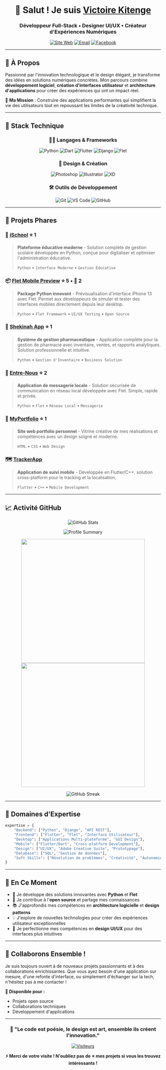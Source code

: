 <div align="center">

# 👋 Salut ! Je suis [Victoire Kitenge](https://victoirekitenge.tech)

### Développeur Full-Stack • Designer UI/UX • Créateur d'Expériences Numériques

[![Site Web](https://img.shields.io/badge/Portfolio-victoirekitenge.tech-blue?style=for-the-badge&logo=google-chrome)](https://victoirekitenge.tech)
[![Email](https://img.shields.io/badge/Email-yumakitenge2@gmail.com-red?style=for-the-badge&logo=gmail)](mailto:yumakitenge2@gmail.com)
[![Facebook](https://img.shields.io/badge/Facebook-Victoire%20Kitenge-1877F2?style=for-the-badge&logo=facebook)](https://www.facebook.com/victoire.kitenge.7)

</div>

---

## 🚀 À Propos

Passionné par l'innovation technologique et le design élégant, je transforme des idées en solutions numériques concrètes. Mon parcours combine **développement logiciel**, **création d'interfaces utilisateur** et **architecture d'applications** pour créer des expériences qui ont un impact réel.

🎯 **Ma Mission** : Construire des applications performantes qui simplifient la vie des utilisateurs tout en repoussant les limites de la créativité technique.

---

## 💼 Stack Technique

<div align="center">

### 🧑‍💻 Langages & Frameworks

![Python](https://img.shields.io/badge/Python-3776AB?style=for-the-badge&logo=python&logoColor=white)
![Dart](https://img.shields.io/badge/Dart-0175C2?style=for-the-badge&logo=dart&logoColor=white)
![Flutter](https://img.shields.io/badge/Flutter-02569B?style=for-the-badge&logo=flutter&logoColor=white)
![Django](https://img.shields.io/badge/Django-092E20?style=for-the-badge&logo=django&logoColor=white)
![Flet](https://img.shields.io/badge/Flet-02569B?style=for-the-badge&logo=python&logoColor=white)

### 🎨 Design & Création

![Photoshop](https://img.shields.io/badge/Photoshop-31A8FF?style=for-the-badge&logo=adobe-photoshop&logoColor=white)
![Illustrator](https://img.shields.io/badge/Illustrator-FF9A00?style=for-the-badge&logo=adobe-illustrator&logoColor=white)
![XD](https://img.shields.io/badge/XD-FF61F6?style=for-the-badge&logo=adobe-xd&logoColor=white)

### 🛠️ Outils de Développement

![Git](https://img.shields.io/badge/Git-F05032?style=for-the-badge&logo=git&logoColor=white)
![VS Code](https://img.shields.io/badge/VS%20Code-007ACC?style=for-the-badge&logo=visual-studio-code&logoColor=white)
![GitHub](https://img.shields.io/badge/GitHub-181717?style=for-the-badge&logo=github&logoColor=white)

</div>

---

## 🌟 Projets Phares

### 📱 [iSchool](https://github.com/Victoire243/iSchool) ⭐ 1
> **Plateforme éducative moderne** - Solution complète de gestion scolaire développée en Python, conçue pour digitaliser et optimiser l'administration éducative.
> 
> `Python` • `Interface Moderne` • `Gestion Éducative`

### 📦 [Flet Mobile Preview](https://github.com/Victoire243/flet_mobile_preview) ⭐ 5 • 🍴 2
> **Package Python innovant** - Prévisualisation d'interface iPhone 13 avec Flet. Permet aux développeurs de simuler et tester des interfaces mobiles directement depuis leur desktop.
> 
> `Python` • `Flet Framework` • `UI/UX Testing` • `Open Source`

### 💊 [Shekinah App](https://github.com/Victoire243/shekinah_app) ⭐ 1
> **Système de gestion pharmaceutique** - Application complète pour la gestion de pharmacie avec inventaire, ventes, et rapports analytiques. Solution professionnelle et intuitive.
> 
> `Python` • `Gestion d'Inventaire` • `Business Solution`

### 💬 [Entre-Nous](https://github.com/Victoire243/Entre-Nous) ⭐ 2
> **Application de messagerie locale** - Solution sécurisée de communication en réseau local développée avec Flet. Simple, rapide et privée.
> 
> `Python` • `Flet` • `Réseau Local` • `Messagerie`

### 🎨 [MyPortfolio](https://github.com/Victoire243/myportfolio) ⭐ 1
> **Site web portfolio personnel** - Vitrine créative de mes réalisations et compétences avec un design soigné et moderne.
> 
> `HTML` • `CSS` • `Web Design`

### 🗺️ [TrackerApp](https://github.com/Victoire243/trackerapp)
> **Application de suivi mobile** - Développée en Flutter/C++, solution cross-platform pour le tracking et la localisation.
> 
> `Flutter` • `C++` • `Mobile Development`

---

## 📈 Activité GitHub

<div align="center">

![GitHub Stats](https://github-readme-stats.vercel.app/api?username=Victoire243&show_icons=true&theme=tokyonight&hide_border=true&bg_color=0D1117&title_color=58A6FF&icon_color=1F6FEB&text_color=C9D1D9)

![Profile Summary](http://github-profile-summary-cards.vercel.app/api/cards/profile-details?username=Victoire243&theme=github_dark)

<img src="http://github-profile-summary-cards.vercel.app/api/cards/repos-per-language?username=Victoire243&theme=github_dark" width="400"/>
<img src="http://github-profile-summary-cards.vercel.app/api/cards/most-commit-language?username=Victoire243&theme=github_dark" width="400"/>

![GitHub Streak](https://github-readme-streak-stats.herokuapp.com/?user=Victoire243&theme=github-dark-blue&hide_border=true&background=0D1117)

</div>

---

## 🎯 Domaines d'Expertise

```python
expertise = {
    "Backend": ["Python", "Django", "API REST"],
    "Frontend": ["Flutter", "Flet", "Interface Utilisateur"],
    "Desktop": ["Applications Multi-plateforme", "GUI Design"],
    "Mobile": ["Flutter/Dart", "Cross-platform Development"],
    "Design": ["UI/UX", "Adobe Creative Suite", "Prototypage"],
    "Database": ["SQL", "Gestion de données"],
    "Soft Skills": ["Résolution de problèmes", "Créativité", "Autonomie"]
}
```

---

## 🌱 En Ce Moment

- 🔭 Je développe des solutions innovantes avec **Python** et **Flet**
- 🌟 Je contribue à l'**open source** et partage mes connaissances
- 📚 J'approfondis mes compétences en **architecture logicielle** et **design patterns**
- 💡 J'explore de nouvelles technologies pour créer des expériences utilisateur exceptionnelles
- 🎨 Je perfectionne mes compétences en **design UI/UX** pour des interfaces plus intuitives

---

## 🤝 Collaborons Ensemble !

Je suis toujours ouvert à de nouveaux projets passionnants et à des collaborations enrichissantes. Que vous ayez besoin d'une application sur mesure, d'une refonte d'interface, ou simplement d'échanger sur la tech, n'hésitez pas à me contacter !

**💼 Disponible pour :**
- Projets open source
- Collaborations techniques
- Développement d'applications

---

<div align="center">

### 💫 "Le code est poésie, le design est art, ensemble ils créent l'innovation."

[![Visiteurs](https://visitor-badge.laobi.icu/badge?page_id=Victoire243.Victoire243)](https://github.com/Victoire243)

**⚡ Merci de votre visite ! N'oubliez pas de ⭐ mes projets si vous les trouvez intéressants !**

</div>
